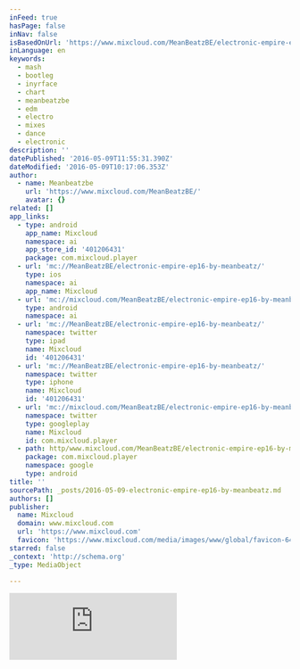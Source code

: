 ```yaml
---
inFeed: true
hasPage: false
inNav: false
isBasedOnUrl: 'https://www.mixcloud.com/MeanBeatzBE/electronic-empire-ep16-by-meanbeatz/'
inLanguage: en
keywords:
  - mash
  - bootleg
  - inyrface
  - chart
  - meanbeatzbe
  - edm
  - electro
  - mixes
  - dance
  - electronic
description: ''
datePublished: '2016-05-09T11:55:31.390Z'
dateModified: '2016-05-09T10:17:06.353Z'
author:
  - name: Meanbeatzbe
    url: 'https://www.mixcloud.com/MeanBeatzBE/'
    avatar: {}
related: []
app_links:
  - type: android
    app_name: Mixcloud
    namespace: ai
    app_store_id: '401206431'
    package: com.mixcloud.player
  - url: 'mc://MeanBeatzBE/electronic-empire-ep16-by-meanbeatz/'
    type: ios
    namespace: ai
    app_name: Mixcloud
  - url: 'mc://mixcloud.com/MeanBeatzBE/electronic-empire-ep16-by-meanbeatz/'
    type: android
    namespace: ai
  - url: 'mc://MeanBeatzBE/electronic-empire-ep16-by-meanbeatz/'
    namespace: twitter
    type: ipad
    name: Mixcloud
    id: '401206431'
  - url: 'mc://MeanBeatzBE/electronic-empire-ep16-by-meanbeatz/'
    namespace: twitter
    type: iphone
    name: Mixcloud
    id: '401206431'
  - url: 'mc://mixcloud.com/MeanBeatzBE/electronic-empire-ep16-by-meanbeatz/'
    namespace: twitter
    type: googleplay
    name: Mixcloud
    id: com.mixcloud.player
  - path: http/www.mixcloud.com/MeanBeatzBE/electronic-empire-ep16-by-meanbeatz/
    package: com.mixcloud.player
    namespace: google
    type: android
title: ''
sourcePath: _posts/2016-05-09-electronic-empire-ep16-by-meanbeatz.md
authors: []
publisher:
  name: Mixcloud
  domain: www.mixcloud.com
  url: 'https://www.mixcloud.com'
  favicon: 'https://www.mixcloud.com/media/images/www/global/favicon-64.png'
starred: false
_context: 'http://schema.org'
_type: MediaObject

---
```

<iframe src="https://cdn.embedly.com/widgets/media.html?src=https%3A%2F%2Fwww.mixcloud.com%2Fwidget%2Fiframe%2F%3Ffeed%3Dhttps%253A%252F%252Fwww.mixcloud.com%252FMeanBeatzBE%252Felectronic-empire-ep16-by-meanbeatz%252F%26hide_cover%3D1&amp;url=https%3A%2F%2Fwww.mixcloud.com%2FMeanBeatzBE%2Felectronic-empire-ep16-by-meanbeatz%2F&amp;image=https%3A%2F%2Fthumbnailer.mixcloud.com%2Funsafe%2F600x600%2Ffilters%3Awatermark%28graphics%2Fplay-button-scaled.png%2C0%2C0%2C0%29%2Fextaudio%2F2%2F1%2Ff%2Fc%2F9c8e-14b9-4d60-963c-741b051cb470&amp;key=b7d04c9b404c499eba89ee7072e1c4f7&amp;type=text%2Fhtml&amp;schema=mixcloud" width="None" height="120" scrolling="no" frameborder="0" allowfullscreen="" style=""></iframe>